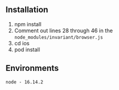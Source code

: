 ## Installation

1. npm install
2. Comment out lines 28 through 46 in the `node_modules/invariant/browser.js`  
3. cd ios
4. pod install


## Environments

``` 
node - 16.14.2
```

